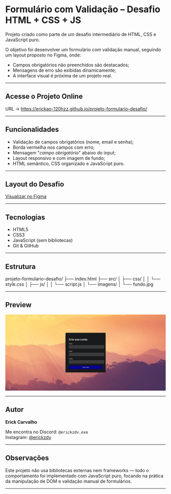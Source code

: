 #  Formulário com Validação – Desafio HTML + CSS + JS

Projeto criado como parte de um desafio intermediário de HTML, CSS e JavaScript puro.

O objetivo foi desenvolver um formulário com validação manual, seguindo um layout proposto no Figma, onde:
- Campos obrigatórios não preenchidos são destacados;
- Mensagens de erro são exibidas dinamicamente;
- A interface visual é próxima de um projeto real.

---

##  Acesse o Projeto Online

URL -> https://erickao-120hzz.github.io/projeto-formulario-desafio/

---

##  Funcionalidades

-  Validação de campos obrigatórios (nome, email e senha);
-  Borda vermelha nos campos com erro;
-  Mensagem "*campo obrigatório*" abaixo do input;
-  Layout responsivo e com imagem de fundo;
-  HTML semântico, CSS organizado e JavaScript puro.

---

##  Layout do Desafio

 [Visualizar no Figma](https://www.figma.com/design/zBKnYG9UNdUiIr8ClQTWSG/DESAFIO---HTML-CSS-JS-INTERMEDI%C3%81RIO?node-id=3-2&p=f&t=yjZjXwCmeGF1Cj8N-0)

---

##  Tecnologias

- HTML5
- CSS3
- JavaScript (sem bibliotecas)
- Git & GitHub

---

##  Estrutura

projeto-formulario-desafio/
├── index.html
├── src/
│ ├── css/
│ │ └── style.css
│ ├── js/
│ │ └── script.js
│ └── imagens/
│ └── fundo.jpg

---

##  Preview

![Preview do formulário](src/imagens/preview.jpg)

---

##  Autor

**Erick Carvalho**

 Me encontra no Discord: `@erickzdv.exe`  
 Instagram: [@erickzdv](https://instagram.com/erickzdv)

---

##  Observações

Este projeto não usa bibliotecas externas nem frameworks — todo o comportamento foi implementado com JavaScript puro, focando na prática da manipulação de DOM e validação manual de formulários.

---

